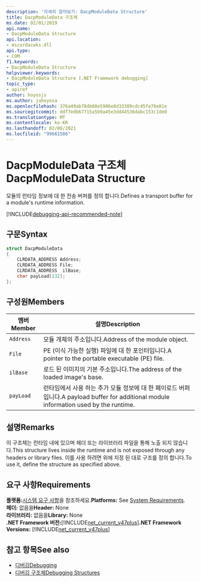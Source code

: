 ```yaml
---
description: '자세히 알아보기: DacpModuleData Structure'
title: DacpModuleData 구조체
ms.date: 02/01/2019
api.name:
- DacpModuleData Structure
api.location:
- mscordacwks.dll
api.type:
- COM
f1.keywords:
- DacpModuleData Structure
helpviewer.keywords:
- DacpModuleData Structure [.NET Framework debugging]
topic_type:
- apiref
author: hoyosjs
ms.author: juhoyosa
ms.openlocfilehash: 376a49ab78db08e5906e8d33389cdc45fe76e81e
ms.sourcegitcommit: ddf7edb67715a5b9a45e3dd44536dabc153c1de0
ms.translationtype: MT
ms.contentlocale: ko-KR
ms.lasthandoff: 02/06/2021
ms.locfileid: "99661586"
---
```

# <a name="dacpmoduledata-structure"></a><span data-ttu-id="c09f9-103">DacpModuleData 구조체</span><span class="sxs-lookup"><span data-stu-id="c09f9-103">DacpModuleData Structure</span></span>

<span data-ttu-id="c09f9-104">모듈의 런타임 정보에 대 한 전송 버퍼를 정의 합니다.</span><span class="sxs-lookup"><span data-stu-id="c09f9-104">Defines a transport buffer for a module's runtime information.</span></span>

[!INCLUDE[debugging-api-recommended-note](../../../../includes/debugging-api-recommended-note.md)]

## <a name="syntax"></a><span data-ttu-id="c09f9-105">구문</span><span class="sxs-lookup"><span data-stu-id="c09f9-105">Syntax</span></span>

```cpp
struct DacpModuleData
{
    CLRDATA_ADDRESS Address;
    CLRDATA_ADDRESS File;
    CLRDATA_ADDRESS  ilBase;
    char payLoad[132];
};
```

## <a name="members"></a><span data-ttu-id="c09f9-106">구성원</span><span class="sxs-lookup"><span data-stu-id="c09f9-106">Members</span></span>

| <span data-ttu-id="c09f9-107">멤버</span><span class="sxs-lookup"><span data-stu-id="c09f9-107">Member</span></span>    | <span data-ttu-id="c09f9-108">설명</span><span class="sxs-lookup"><span data-stu-id="c09f9-108">Description</span></span>                                                             |
| --------- | ----------------------------------------------------------------------- |
| `Address` | <span data-ttu-id="c09f9-109">모듈 개체의 주소입니다.</span><span class="sxs-lookup"><span data-stu-id="c09f9-109">Address of the module object.</span></span>                                           |
| `File`    | <span data-ttu-id="c09f9-110">PE (이식 가능한 실행) 파일에 대 한 포인터입니다.</span><span class="sxs-lookup"><span data-stu-id="c09f9-110">A pointer to the portable executable (PE) file.</span></span>                       |
| `ilBase`  | <span data-ttu-id="c09f9-111">로드 된 이미지의 기본 주소입니다.</span><span class="sxs-lookup"><span data-stu-id="c09f9-111">The address of the loaded image's base.</span></span>                                 |
| `payLoad` | <span data-ttu-id="c09f9-112">런타임에서 사용 하는 추가 모듈 정보에 대 한 페이로드 버퍼입니다.</span><span class="sxs-lookup"><span data-stu-id="c09f9-112">A payload buffer for additional module information used by the runtime.</span></span> |

## <a name="remarks"></a><span data-ttu-id="c09f9-113">설명</span><span class="sxs-lookup"><span data-stu-id="c09f9-113">Remarks</span></span>

<span data-ttu-id="c09f9-114">이 구조체는 런타임 내에 있으며 헤더 또는 라이브러리 파일을 통해 노출 되지 않습니다.</span><span class="sxs-lookup"><span data-stu-id="c09f9-114">This structure lives inside the runtime and is not exposed through any headers or library files.</span></span> <span data-ttu-id="c09f9-115">이를 사용 하려면 위에 지정 된 대로 구조를 정의 합니다.</span><span class="sxs-lookup"><span data-stu-id="c09f9-115">To use it, define the structure as specified above.</span></span>

## <a name="requirements"></a><span data-ttu-id="c09f9-116">요구 사항</span><span class="sxs-lookup"><span data-stu-id="c09f9-116">Requirements</span></span>

<span data-ttu-id="c09f9-117">**플랫폼:**[시스템 요구 사항](../../get-started/system-requirements.md)을 참조하세요.</span><span class="sxs-lookup"><span data-stu-id="c09f9-117">**Platforms:** See [System Requirements](../../get-started/system-requirements.md).</span></span>  
<span data-ttu-id="c09f9-118">**헤더:** 없음을</span><span class="sxs-lookup"><span data-stu-id="c09f9-118">**Header:** None</span></span>  
<span data-ttu-id="c09f9-119">**라이브러리:** 없음을</span><span class="sxs-lookup"><span data-stu-id="c09f9-119">**Library:** None</span></span>  
<span data-ttu-id="c09f9-120">**.NET Framework 버전:**[!INCLUDE[net_current_v47plus](../../../../includes/net-current-v47plus.md)]</span><span class="sxs-lookup"><span data-stu-id="c09f9-120">**.NET Framework Versions:** [!INCLUDE[net_current_v47plus](../../../../includes/net-current-v47plus.md)]</span></span>  

## <a name="see-also"></a><span data-ttu-id="c09f9-121">참고 항목</span><span class="sxs-lookup"><span data-stu-id="c09f9-121">See also</span></span>

- [<span data-ttu-id="c09f9-122">디버깅</span><span class="sxs-lookup"><span data-stu-id="c09f9-122">Debugging</span></span>](index.md)
- [<span data-ttu-id="c09f9-123">디버깅 구조체</span><span class="sxs-lookup"><span data-stu-id="c09f9-123">Debugging Structures</span></span>](debugging-structures.md)
